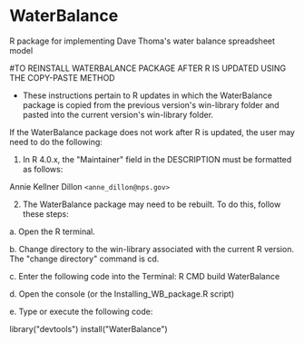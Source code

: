 # WaterBalance
R package for implementing Dave Thoma's water balance spreadsheet model


#TO REINSTALL WATERBALANCE PACKAGE AFTER R IS UPDATED USING THE COPY-PASTE METHOD

* These instructions pertain to R updates in which the WaterBalance package is copied from 
the previous version's win-library folder and pasted into the current version's win-library folder.

If the WaterBalance package does not work after R is updated, the user may need to do the following:

1. In R 4.0.x, the "Maintainer" field in the DESCRIPTION must be formatted as follows:

Annie Kellner Dillon ```<anne_dillon@nps.gov>```

2. The WaterBalance package may need to be rebuilt. To do this, follow these steps:

a. Open the R terminal.

b. Change directory to the win-library associated with the current R version. 
The "change directory" command is cd.

c. Enter the following code into the Terminal: R CMD build WaterBalance

d. Open the console (or the Installing_WB_package.R script)

e. Type or execute the following code: 

library("devtools")
install("WaterBalance")
